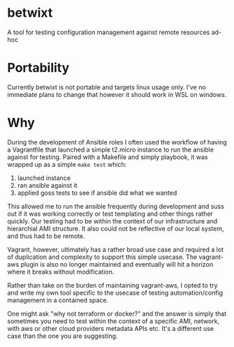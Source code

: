 # betwixt
 A tool for testing configuration management against remote resources ad-hoc

# Portability
Currently betwixt is not portable and targets linux usage only. I've no immediate plans to change that however it should work in WSL on windows.

# Why
During the development of Ansible roles I often used the workflow of having a Vagrantfile that launched a simple t2.micro instance to run the ansible against for testing. Paired with a Makefile and simply playbook, it was wrapped up as a simple `make test` which:

1. launched instance
2. ran ansible against it
3. applied goss tests to see if ansible did what we wanted

This allowed me to run the ansible frequently during development and suss out if it was working correctly or test templating and other things rather quickly. Our testing had to be within the context of our infrastructure and hierarchial AMI structure. It also could not be reflective of our local system, and thus had to be remote. 

Vagrant, however, ultimately has a rather broad use case and required a lot of duplication and complexity to support this simple usecase. The vagrant-aws plugin is also no longer maintained and eventually will hit a horizon where it breaks without modification.

Rather than take on the burden of maintaining vagrant-aws, I opted to try and write my own tool specific to the usecase of testing automation/config management in a contained space. 

One might ask "why not terraform or docker?" and the answer is simply that sometimes you need to test within the context of a specific AMI, network, with aws or other cloud providers metadata APIs etc. It's a different use case than the one you are suggesting. 
